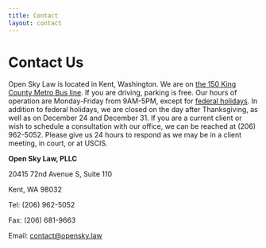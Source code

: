 ```yaml
---
title: Contact
layout: contact
---
```


# Contact Us

Open Sky Law is located in Kent, Washington. We are on [the 150 King County Metro Bus line](https://kingcounty.gov/depts/transportation/metro/schedules-maps/150.aspx). If you are driving, parking is free.  Our hours of operation are Monday-Friday from  9AM-5PM, except for [federal holidays](https://www.opm.gov/policy-data-oversight/snow-dismissal-procedures/federal-holidays/#url=2019). In addition to federal holidays, we are closed on the day after Thanksgiving, as well as on December 24 and December 31. If you are a current client or wish to schedule a consultation with our office, we can be reached at (206) 962-5052. Please give us 24 hours to respond as we may be in a client meeting, in court, or at USCIS.

<div class="address">
<p><b>Open Sky Law, PLLC</b></p>
<p>20415 72nd Avenue S, Suite 110</p>
<p>Kent, WA 98032</p>
<div class="address-break"></div>
<p>Tel:  (206) 962-5052</p>
<p>Fax:  (206) 681-9663</p>
<p>Email: <a href="mailto:contact@opensky.law">contact@opensky.law</a></p>
<div class="address-break"></div>
</div>
